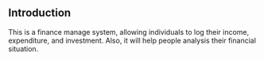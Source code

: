 
## Introduction

This is a finance manage system, allowing individuals to log their income, expenditure, and investment. Also, it will help people analysis their financial situation.

